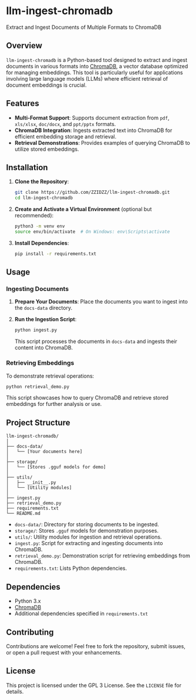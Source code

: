 # llm-ingest-chromadb

Extract and Ingest Documents of Multiple Formats to ChromaDB

## Overview

`llm-ingest-chromadb` is a Python-based tool designed to extract and ingest documents in various formats into [ChromaDB](https://www.trychroma.com/), a vector database optimized for managing embeddings. This tool is particularly useful for applications involving large language models (LLMs) where efficient retrieval of document embeddings is crucial.

## Features

- **Multi-Format Support**: Supports document extraction from `pdf`, `xls/xlsx`, `doc/docx`, and `ppt/pptx` formats.
- **ChromaDB Integration**: Ingests extracted text into ChromaDB for efficient embedding storage and retrieval.
- **Retrieval Demonstrations**: Provides examples of querying ChromaDB to utilize stored embeddings.

## Installation

1. **Clone the Repository**:

   ```bash
   git clone https://github.com/ZZIDZZ/llm-ingest-chromadb.git
   cd llm-ingest-chromadb
   ```

2. **Create and Activate a Virtual Environment** (optional but recommended):

   ```bash
   python3 -m venv env
   source env/bin/activate  # On Windows: env\Scripts\activate
   ```

3. **Install Dependencies**:

   ```bash
   pip install -r requirements.txt
   ```

## Usage

### Ingesting Documents

1. **Prepare Your Documents**: Place the documents you want to ingest into the `docs-data` directory.

2. **Run the Ingestion Script**:

   ```bash
   python ingest.py
   ```

   This script processes the documents in `docs-data` and ingests their content into ChromaDB.

### Retrieving Embeddings

To demonstrate retrieval operations:

```bash
python retrieval_demo.py
```

This script showcases how to query ChromaDB and retrieve stored embeddings for further analysis or use.

## Project Structure

```
llm-ingest-chromadb/
│
├── docs-data/
│   └── [Your documents here]
│
├── storage/
│   └── [Stores .gguf models for demo]
│
├── utils/
│   ├── __init__.py
│   └── [Utility modules]
│
├── ingest.py
├── retrieval_demo.py
├── requirements.txt
└── README.md
```

- `docs-data/`: Directory for storing documents to be ingested.
- `storage/`: Stores `.gguf` models for demonstration purposes.
- `utils/`: Utility modules for ingestion and retrieval operations.
- `ingest.py`: Script for extracting and ingesting documents into ChromaDB.
- `retrieval_demo.py`: Demonstration script for retrieving embeddings from ChromaDB.
- `requirements.txt`: Lists Python dependencies.

## Dependencies

- Python 3.x
- [ChromaDB](https://www.trychroma.com/)
- Additional dependencies specified in `requirements.txt`

## Contributing

Contributions are welcome! Feel free to fork the repository, submit issues, or open a pull request with your enhancements.

## License

This project is licensed under the GPL 3 License. See the `LICENSE` file for details.
